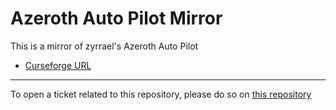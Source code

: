 # Azeroth Auto Pilot Mirror

This is a mirror of zyrrael's Azeroth Auto Pilot

- [Curseforge URL](https://www.curseforge.com/wow/addons/azeroth-auto-pilot)

----

To open a ticket related to this repository, please do so on [this repository](https://github.com/curseforge-mirror/.github)